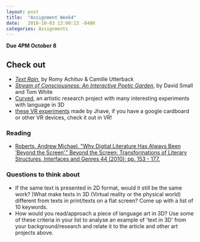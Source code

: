 ```yaml
---
layout: post
title:  "Assignment Week4"
date:   2018-10-03 13:00:13 -0400
categories: Assignments
---
```

**Due 4PM October 8**  

## Check out
* *[Text Rain](http://camilleutterback.com/projects/text-rain/)*, by Romy Achituv & Camille Utterback
* *[Stream of Consciousness: An Interactive Poetic Garden](https://www.youtube.com/watch?v=5onPBBpGed8)*, by David Small and Tom White
* [Curved](http://curved.glia.ca/category/idea/), an artistic research project with many interesting experiments with language in 3D
* [these VR experiments](http://glia.ca/2017/ar/) made by Jhave, if you have a google cardboard or other VR devices, check it out in VR!

### Reading
* [Roberts, Andrew Michael. "Why Digital Literature Has Always Been ‘Beyond the Screen’." Beyond the Screen: Transformations of Literary Structures, Interfaces and Genres 44 (2010): pp. 153 - 177.](https://books.google.com/books?id=KuhKCgAAQBAJ&lpg=PA4&pg=PA153#v=onepage&q&f=false)

### Questions to think about
* If the same text is presented in 2D format, would it still be the same work? )What make texts in 3D (Virtual reality or the physical world) different from texts in print/texts on a flat screen?  Come up with a list of 10 keywords.
* How would you read/approach a piece of language art in 3D? Use some of these criteria in your list to analyse an example of 'text in 3D' from your background/research and relate it to the article and other art projects above.
